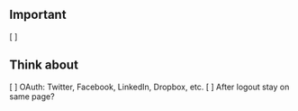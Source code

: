 Important
---------

  [ ] 

Think about
-----------

  [ ] OAuth: Twitter, Facebook, LinkedIn, Dropbox, etc.
  [ ] After logout stay on same page? 
  